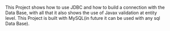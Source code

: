 This Project shows how to use JDBC and how to build a connection with the Data Base, with all that it also shows the use of Javax validation at entity level.
This Project is built with MySQL(in future it can be used with any sql Data Base).

